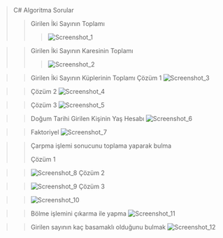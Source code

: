  > C# Algoritma Sorular 
 >> Girilen İki Sayının Toplamı
 >>> ![Screenshot_1](https://user-images.githubusercontent.com/96000792/173457924-1e5007d6-bf36-40a2-b4b7-0f120c6b06f0.png)
 
 >> Girilen İki Sayının Karesinin Toplamı
 >>> ![Screenshot_2](https://user-images.githubusercontent.com/96000792/173457925-8c6c844b-afa7-4e45-a26e-00a8741a9880.png)
 
 >> Girilen İki Sayının Küplerinin Toplamı 
 >> Çözüm 1
 >> ![Screenshot_3](https://user-images.githubusercontent.com/96000792/173457931-75470097-1c24-4237-a591-ddcac10fe6bc.png)

 >> Çözüm 2
 >> ![Screenshot_4](https://user-images.githubusercontent.com/96000792/173457936-1b7b1f43-3252-4dab-aae4-e70ffef1ab08.png)
 
 >> Çözüm 3 
 >> ![Screenshot_5](https://user-images.githubusercontent.com/96000792/173457939-41d3f13b-2a2c-4df4-9b77-559c960fa482.png)
 
 >> Doğum Tarihi Girilen Kişinin Yaş Hesabı
 >> ![Screenshot_6](https://user-images.githubusercontent.com/96000792/173457940-80e8a030-91c3-47a7-958c-2a954737c512.png)

 >> Faktoriyel
 >> ![Screenshot_7](https://user-images.githubusercontent.com/96000792/173457943-3129fa94-cee5-4183-ba16-2efc4ad8b433.png)

 >> Çarpma işlemi sonucunu toplama yaparak bulma
 >> 
 >> Çözüm 1
 
 >> ![Screenshot_8](https://user-images.githubusercontent.com/96000792/173457944-3efa4423-a4ae-4f4a-a644-855b3778561f.png)
 >> Çözüm 2 
 
 >> ![Screenshot_9](https://user-images.githubusercontent.com/96000792/173457949-ed331c7c-3de2-4ced-be16-b063be0ed92e.png)
 >> Çözüm 3
  
 >> ![Screenshot_10](https://user-images.githubusercontent.com/96000792/173457953-8e79e598-1602-4721-8da4-0f4766bb7ba4.png)

 >> Bölme işlemini çıkarma ile yapma
 >>  ![Screenshot_11](https://user-images.githubusercontent.com/96000792/173457916-f2dc560f-f17b-4456-a2c2-bcda11ca62b3.png)

 >> Girilen sayının kaç basamaklı olduğunu bulmak
 >> ![Screenshot_12](https://user-images.githubusercontent.com/96000792/173457921-b39454e8-278a-4975-8bd8-057253efc818.png)

 










